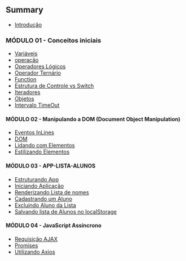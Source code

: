 ## Summary
<ul>
    <li><a href="#">Introdução</a></li>
</ul>

### MÓDULO 01 - Conceitos iniciais

<ul>
  <li><a href="#">Variáveis</a></li>
  <li><a href="#">operação</a></li>
  <li><a href="#">Operadores Lógicos</a></li>
  <li><a href="#">Operador Ternário</a></li>
  <li><a href="#">Function</a></li>
  <li><a href="#">Estrutura de Controle vs Switch</a></li>
  <li><a href="#">Iteradores</a></li>
  <li><a href="#">Objetos</a></li>
  <li><a href="#">Intervalo TimeOut</a></li>
</ul>

#### MÓDULO 02 - Manipulando a DOM (Document Object Manipulation)

<ul>
  <li><a href="#">Eventos InLines</a></li>
  <li><a href="#">DOM</a></li>
  <li><a href="#">Lidando com Elementos</a></li>
  <li><a href="#">Estilizando Elementos</a></li>
</ul>

#### MÓDULO 03 - APP-LISTA-ALUNOS

<ul>
  <li><a href="#">Estruturando App</a></li>
  <li><a href="#">Iniciando Aplicação</a></li>
  <li><a href="#">Renderizando Lista de nomes</a></li>
  <li><a href="#">Cadastrando um Aluno</a></li>
  <li><a href="#">Excluindo Aluno da Lista</a></li>
  <li><a href="#">Salvando lista de Alunos no localStorage</a></li>
</ul>

#### MÓDULO 04 - JavaScript Assíncrono

<ul>
  <li><a href="#">Requisição AJAX</a></li>
  <li><a href="#">Promises</a></li>
  <li><a href="#">Utilizando Axios</a></li>
</ul>